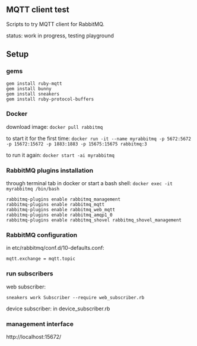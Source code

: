 ## MQTT client test
Scripts to try MQTT client for RabbitMQ.

status: work in progress, testing playground

## Setup

### gems
```
gem install ruby-mqtt
gem install bunny
gem install sneakers
gem install ruby-protocol-buffers
```


### Docker
download image: `docker pull rabbitmq`

to start it for the first time:
`docker run -it --name myrabbitmq -p 5672:5672 -p 15672:15672 -p 1883:1883 -p 15675:15675 rabbitmq:3`

to run it again:
`docker start -ai myrabbitmq`

### RabbitMQ plugins installation
through terminal tab in docker or start a bash shell:
`docker exec -it myrabbitmq /bin/bash`

```
rabbitmq-plugins enable rabbitmq_management
rabbitmq-plugins enable rabbitmq_mqtt
rabbitmq-plugins enable rabbitmq_web_mqtt
rabbitmq-plugins enable rabbitmq_amqp1_0
rabbitmq-plugins enable rabbitmq_shovel rabbitmq_shovel_management
```

### RabbitMQ configuration
in etc/rabbitmq/conf.d/10-defaults.conf:
```
mqtt.exchange = mqtt.topic
```
### run subscribers
web subscriber:

```
sneakers work Subscriber --require web_subscriber.rb
```
device subscriber: in device_subscriber.rb


### management interface
http://localhost:15672/

